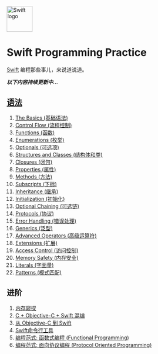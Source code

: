 <img src="https://swift.org/assets/images/swift.svg" alt="Swift logo" height="70" >

# Swift Programming Practice
[Swift](https://developer.apple.com/documentation/swift) 编程那些事儿，来说道说道。

***以下内容持续更新中...***



## [语法](https://docs.swift.org/swift-book/)

1. [The Basics (基础语法)](Docs/语法/The%20Basics%20(基础语法).md)
2. [Control Flow (流程控制)](Docs/语法/Control%20Flow%20(流程控制).md)
3. [Functions (函数)](Docs/语法/Functions%20(函数).md)
4. [Enumerations (枚举)](Docs/语法/Enumerations%20(枚举).md)
5. [Optionals (可选项)](Docs/语法/Optionals%20(可选项).md)
6. [Structures and Classes (结构体和类)](Docs/语法/Structures%20and%20Classes%20(结构体和类).md)
7. [Closures (闭包)](Docs/语法/Closures%20(闭包).md)
8. [Properties (属性)](Docs/语法/Properties%20(属性).md)
9. [Methods (方法)](Docs/语法/Methods%20(方法).md)
10. [Subscripts (下标)](Docs/语法/Subscripts%20(下标).md)
11. [Inheritance (继承)](Docs/语法/Inheritance%20(继承).md)
12. [Initialization (初始化)](Docs/语法/Initialization%20(初始化).md)
13. [Optional Chaining (可选链)](Docs/语法/Optional%20Chaining%20(可选链).md)
14. [Protocols (协议)](Docs/语法/Protocols%20(协议).md)
15. [Error Handling (错误处理)](Docs/语法/Error%20Handling%20(错误处理).md)
16. [Generics (泛型)](Docs/语法/Generics%20(泛型).md)
17. [Advanced Operators (高级运算符)](Docs/语法/Advanced%20Operators%20(高级运算符).md)
18. [Extensions (扩展)](Docs/语法/Extensions%20(扩展).md)
19. [Access Control (访问控制)](Docs/语法/Access%20Control%20(访问控制).md)
20. [Memory Safety (内存安全)](Docs/语法/Memory%20Safety%20(内存安全).md)
21. [Literals (字面量)](Docs/语法/Literals%20(字面量).md)
22. [Patterns (模式匹配)](Docs/语法/Patterns%20(模式匹配).md)



## 进阶

1. [内存窥探](Docs/进阶/内存窥探.md)
2. [C + Objective-C + Swift 混编](Docs/进阶/C+Objective-C+Swift混编.md)
3. [从 Objective-C 到 Swift](Docs/进阶/从Objective-C到Swift.md)
4. [Swift命令行工具](Docs/进阶/Swift命令行工具.md)
5. [编程范式: 函数式编程 (Functional Programming)](Docs/进阶/编程范式:%20函数式编程%20(Functional%20Programming).md)
6. [编程范式: 面向协议编程 (Protocol Oriented Programming)](Docs/进阶/编程范式:%20面向协议编程%20(Protocol%20Oriented%20Programming).md)

